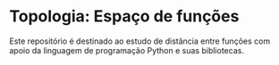# Topologia: Espaço de funções
Este repositório é destinado ao estudo de distância entre funções com apoio da linguagem de programação Python e suas bibliotecas.
